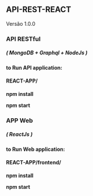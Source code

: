 ## API-REST-REACT
Versão 1.0.0

### API RESTful
##### ( MongoDB + Graphql + NodeJs ) 

<b>to Run API application:

#### REACT-APP/
<p><b>npm install
<p><b>npm start


### APP Web
##### ( ReactJs )

<b>to Run Web application:

#### REACT-APP/frontend/
<p><b>npm install

<p><b>npm start



